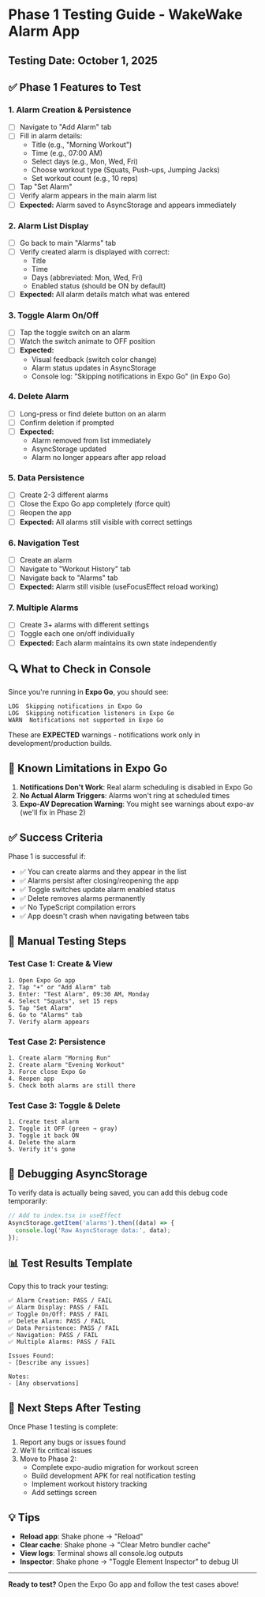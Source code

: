 # Phase 1 Testing Guide - WakeWake Alarm App

## Testing Date: October 1, 2025

## ✅ Phase 1 Features to Test

### 1. **Alarm Creation & Persistence**

- [ ] Navigate to "Add Alarm" tab
- [ ] Fill in alarm details:
  - Title (e.g., "Morning Workout")
  - Time (e.g., 07:00 AM)
  - Select days (e.g., Mon, Wed, Fri)
  - Choose workout type (Squats, Push-ups, Jumping Jacks)
  - Set workout count (e.g., 10 reps)
- [ ] Tap "Set Alarm"
- [ ] Verify alarm appears in the main alarm list
- [ ] **Expected:** Alarm saved to AsyncStorage and appears immediately

### 2. **Alarm List Display**

- [ ] Go back to main "Alarms" tab
- [ ] Verify created alarm is displayed with correct:
  - Title
  - Time
  - Days (abbreviated: Mon, Wed, Fri)
  - Enabled status (should be ON by default)
- [ ] **Expected:** All alarm details match what was entered

### 3. **Toggle Alarm On/Off**

- [ ] Tap the toggle switch on an alarm
- [ ] Watch the switch animate to OFF position
- [ ] **Expected:**
  - Visual feedback (switch color change)
  - Alarm status updates in AsyncStorage
  - Console log: "Skipping notifications in Expo Go" (in Expo Go)

### 4. **Delete Alarm**

- [ ] Long-press or find delete button on an alarm
- [ ] Confirm deletion if prompted
- [ ] **Expected:**
  - Alarm removed from list immediately
  - AsyncStorage updated
  - Alarm no longer appears after app reload

### 5. **Data Persistence**

- [ ] Create 2-3 different alarms
- [ ] Close the Expo Go app completely (force quit)
- [ ] Reopen the app
- [ ] **Expected:** All alarms still visible with correct settings

### 6. **Navigation Test**

- [ ] Create an alarm
- [ ] Navigate to "Workout History" tab
- [ ] Navigate back to "Alarms" tab
- [ ] **Expected:** Alarm still visible (useFocusEffect reload working)

### 7. **Multiple Alarms**

- [ ] Create 3+ alarms with different settings
- [ ] Toggle each one on/off individually
- [ ] **Expected:** Each alarm maintains its own state independently

## 🔍 What to Check in Console

Since you're running in **Expo Go**, you should see:

```
LOG  Skipping notifications in Expo Go
LOG  Skipping notification listeners in Expo Go
WARN  Notifications not supported in Expo Go
```

These are **EXPECTED** warnings - notifications work only in development/production builds.

## 🐛 Known Limitations in Expo Go

1. **Notifications Don't Work**: Real alarm scheduling is disabled in Expo Go
2. **No Actual Alarm Triggers**: Alarms won't ring at scheduled times
3. **Expo-AV Deprecation Warning**: You might see warnings about expo-av (we'll fix in Phase 2)

## ✅ Success Criteria

Phase 1 is successful if:

- ✅ You can create alarms and they appear in the list
- ✅ Alarms persist after closing/reopening the app
- ✅ Toggle switches update alarm enabled status
- ✅ Delete removes alarms permanently
- ✅ No TypeScript compilation errors
- ✅ App doesn't crash when navigating between tabs

## 📱 Manual Testing Steps

### Test Case 1: Create & View

```
1. Open Expo Go app
2. Tap "+" or "Add Alarm" tab
3. Enter: "Test Alarm", 09:30 AM, Monday
4. Select "Squats", set 15 reps
5. Tap "Set Alarm"
6. Go to "Alarms" tab
7. Verify alarm appears
```

### Test Case 2: Persistence

```
1. Create alarm "Morning Run"
2. Create alarm "Evening Workout"
3. Force close Expo Go
4. Reopen app
5. Check both alarms are still there
```

### Test Case 3: Toggle & Delete

```
1. Create test alarm
2. Toggle it OFF (green → gray)
3. Toggle it back ON
4. Delete the alarm
5. Verify it's gone
```

## 🔧 Debugging AsyncStorage

To verify data is actually being saved, you can add this debug code temporarily:

```typescript
// Add to index.tsx in useEffect
AsyncStorage.getItem('alarms').then((data) => {
  console.log('Raw AsyncStorage data:', data);
});
```

## 📊 Test Results Template

Copy this to track your testing:

```
✅ Alarm Creation: PASS / FAIL
✅ Alarm Display: PASS / FAIL
✅ Toggle On/Off: PASS / FAIL
✅ Delete Alarm: PASS / FAIL
✅ Data Persistence: PASS / FAIL
✅ Navigation: PASS / FAIL
✅ Multiple Alarms: PASS / FAIL

Issues Found:
- [Describe any issues]

Notes:
- [Any observations]
```

## 🚀 Next Steps After Testing

Once Phase 1 testing is complete:

1. Report any bugs or issues found
2. We'll fix critical issues
3. Move to Phase 2:
   - Complete expo-audio migration for workout screen
   - Build development APK for real notification testing
   - Implement workout history tracking
   - Add settings screen

## 💡 Tips

- **Reload app**: Shake phone → "Reload"
- **Clear cache**: Shake phone → "Clear Metro bundler cache"
- **View logs**: Terminal shows all console.log outputs
- **Inspector**: Shake phone → "Toggle Element Inspector" to debug UI

---

**Ready to test?** Open the Expo Go app and follow the test cases above!
